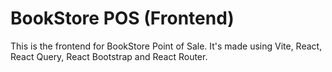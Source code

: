 # BookStore POS (Frontend)

This is the frontend for BookStore Point of Sale. It's made using Vite, React, React Query, React Bootstrap and React Router.
